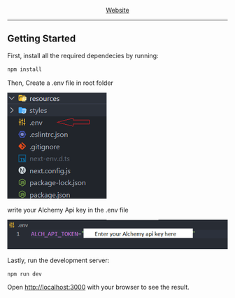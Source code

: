 
<p align="center"><a href="https://file-verse-assignment-1l5t.vercel.app/">Website</a></p>

---

## Getting Started

First, install all the required dependecies by running:

```bash
npm install

```

Then, Create a .env file in root folder

<img
src="./resources/env.png"
alt="env.png"
/>

write your Alchemy Api key in the .env file

<img
src="./resources/envContent.png"
alt="content"
/>

Lastly, run the development server:

```bash
npm run dev

```

Open [http://localhost:3000](http://localhost:3000) with your browser to see the result.
